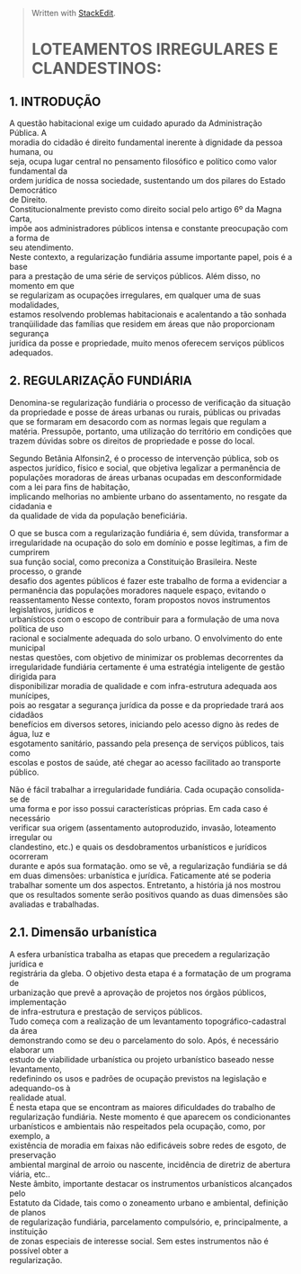 > Written with [StackEdit](https://stackedit.io/).
> # LOTEAMENTOS IRREGULARES E CLANDESTINOS:  
## 1. INTRODUÇÃO
A questão habitacional exige um cuidado apurado da Administração Pública. A  
moradia do cidadão é direito fundamental inerente à dignidade da pessoa humana, ou  
seja, ocupa lugar central no pensamento filosófico e político como valor fundamental da  
ordem jurídica de nossa sociedade, sustentando um dos pilares do Estado Democrático  
de Direito.  
Constitucionalmente previsto como direito social pelo artigo 6º da Magna Carta,  
impõe aos administradores públicos intensa e constante preocupação com a forma de  
seu atendimento.  
Neste contexto, a regularização fundiária assume importante papel, pois é a base  
para a prestação de uma série de serviços públicos. Além disso, no momento em que  
se regularizam as ocupações irregulares, em qualquer uma de suas modalidades,  
estamos resolvendo problemas habitacionais e acalentando a tão sonhada  
tranqüilidade das famílias que residem em áreas que não proporcionam segurança  
jurídica da posse e propriedade, muito menos oferecem serviços públicos adequados.  

## 2. REGULARIZAÇÃO FUNDIÁRIA

	
Denomina-se regularização fundiária o processo de verificação da situação da  propriedade e posse de áreas urbanas ou rurais, públicas ou privadas que se formaram  em desacordo com as normas legais que regulam a matéria. Pressupõe, portanto, uma  utilização do território em condições que trazem dúvidas sobre os direitos de  propriedade e posse do local.

Segundo Betânia Alfonsin2, é o processo de intervenção pública, sob os aspectos  jurídico, físico e social, que objetiva legalizar a permanência de populações moradoras 
de áreas urbanas ocupadas em desconformidade com a lei para fins de habitação,  
implicando melhorias no ambiente urbano do assentamento, no resgate da cidadania e  
da qualidade de vida da população beneficiária.

O que se busca com a regularização fundiária é, sem dúvida, transformar a  
irregularidade na ocupação do solo em domínio e posse legítimas, a fim de cumprirem  
sua função social, como preconiza a Constituição Brasileira. Neste processo, o grande  
desafio dos agentes públicos é fazer este trabalho de forma a evidenciar a  
permanência das populações moradores naquele espaço, evitando o reassentamento 
Nesse contexto, foram propostos novos instrumentos legislativos, jurídicos e  
urbanísticos com o escopo de contribuir para a formulação de uma nova política de uso  
racional e socialmente adequada do solo urbano. O envolvimento do ente municipal  
nestas questões, com objetivo de minimizar os problemas decorrentes da  
irregularidade fundiária certamente é uma estratégia inteligente de gestão dirigida para  
disponibilizar moradia de qualidade e com infra-estrutura adequada aos munícipes,  
pois ao resgatar a segurança jurídica da posse e da propriedade trará aos cidadãos  
benefícios em diversos setores, iniciando pelo acesso digno às redes de água, luz e  
esgotamento sanitário, passando pela presença de serviços públicos, tais como  
escolas e postos de saúde, até chegar ao acesso facilitado ao transporte público.

Não é fácil trabalhar a irregularidade fundiária. Cada ocupação consolida-se de  
uma forma e por isso possui características próprias. Em cada caso é necessário  
verificar sua origem (assentamento autoproduzido, invasão, loteamento irregular ou  
clandestino, etc.) e quais os desdobramentos urbanísticos e jurídicos ocorreram  
durante e após sua formatação. omo se vê, a regularização fundiária se dá em duas dimensões: urbanística e  jurídica. Faticamente até se poderia trabalhar somente um dos aspectos. Entretanto, a  história já nos mostrou que os resultados somente serão positivos quando as duas  dimensões são avaliadas e trabalhadas.

## 2.1. Dimensão urbanística

A esfera urbanística trabalha as etapas que precedem a regularização jurídica e  
registrária da gleba. O objetivo desta etapa é a formatação de um programa de  
urbanização que prevê a aprovação de projetos nos órgãos públicos, implementação  
de infra-estrutura e prestação de serviços públicos.  
Tudo começa com a realização de um levantamento topográfico-cadastral da área  
demonstrando como se deu o parcelamento do solo. Após, é necessário elaborar um  
estudo de viabilidade urbanística ou projeto urbanístico baseado nesse levantamento,  
redefinindo os usos e padrões de ocupação previstos na legislação e adequando-os à  
realidade atual.  
É nesta etapa que se encontram as maiores dificuldades do trabalho de  
regularização fundiária. Neste momento é que aparecem os condicionantes  
urbanísticos e ambientais não respeitados pela ocupação, como, por exemplo, a  
existência de moradia em faixas não edificáveis sobre redes de esgoto, de preservação  
ambiental marginal de arroio ou nascente, incidência de diretriz de abertura viária, etc..  
Neste âmbito, importante destacar os instrumentos urbanísticos alcançados pelo  
Estatuto da Cidade, tais como o zoneamento urbano e ambiental, definição de planos  
de regularização fundiária, parcelamento compulsório, e, principalmente, a instituição  
de zonas especiais de interesse social. Sem estes instrumentos não é possível obter a  
regularização.

<!--stackedit_data:
eyJoaXN0b3J5IjpbMTE1NTIxNjk3M119
-->
